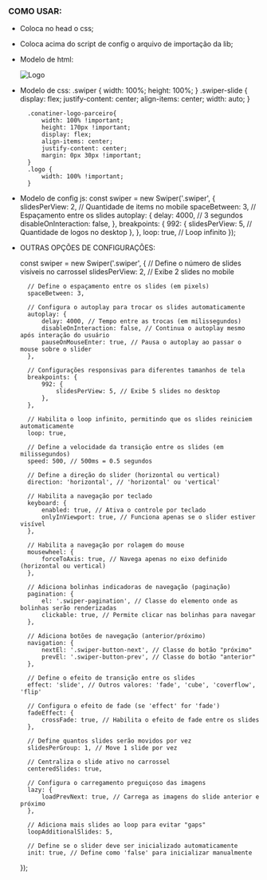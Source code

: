### COMO USAR:
- Coloca no head o css;
- Coloca acima do script de config o arquivo de importação da lib;
- Modelo de html:
        <div class="swiper">
            <div class="swiper-wrapper">
                    <div class="swiper-slide">
                        <div class="conatiner-logo-parceiro">
                            <img class="logo" src="#" alt="Logo">
                        </div>
                    </div>
                    <!-- coloca quantos items precisar -->
            </div>
        </div>

- Modelo de css:
        .swiper {
            width: 100%;
            height: 100%;
        }
        .swiper-slide {
            display: flex;
            justify-content: center;
            align-items: center;
            width: auto; 
        }

        .conatiner-logo-parceiro{
            width: 100% !important;
            height: 170px !important;
            display: flex;
            align-items: center;
            justify-content: center;
            margin: 0px 30px !important;
        }
        .logo {
            width: 100% !important;
        }

- Modelo de config js:
        const swiper = new Swiper('.swiper', {
            slidesPerView: 2, // Quantidade de items no mobile
            spaceBetween: 3, // Espaçamento entre os slides
            autoplay: {
                delay: 4000, // 3 segundos
                disableOnInteraction: false,
            },
            breakpoints: {
                992: {
                    slidesPerView: 5, // Quantidade de logos no desktop
                },
            },
            loop: true, // Loop infinito
        });


- OUTRAS OPÇÕES DE CONFIGURAÇÕES:

    const swiper = new Swiper('.swiper', {
        // Define o número de slides visíveis no carrossel
        slidesPerView: 2, // Exibe 2 slides no mobile

        // Define o espaçamento entre os slides (em pixels)
        spaceBetween: 3, 

        // Configura o autoplay para trocar os slides automaticamente
        autoplay: {
            delay: 4000, // Tempo entre as trocas (em milissegundos)
            disableOnInteraction: false, // Continua o autoplay mesmo após interação do usuário
            pauseOnMouseEnter: true, // Pausa o autoplay ao passar o mouse sobre o slider
        },

        // Configurações responsivas para diferentes tamanhos de tela
        breakpoints: {
            992: {
                slidesPerView: 5, // Exibe 5 slides no desktop
            },
        },

        // Habilita o loop infinito, permitindo que os slides reiniciem automaticamente
        loop: true, 

        // Define a velocidade da transição entre os slides (em milissegundos)
        speed: 500, // 500ms = 0.5 segundos

        // Define a direção do slider (horizontal ou vertical)
        direction: 'horizontal', // 'horizontal' ou 'vertical'

        // Habilita a navegação por teclado
        keyboard: {
            enabled: true, // Ativa o controle por teclado
            onlyInViewport: true, // Funciona apenas se o slider estiver visível
        },

        // Habilita a navegação por rolagem do mouse
        mousewheel: {
            forceToAxis: true, // Navega apenas no eixo definido (horizontal ou vertical)
        },

        // Adiciona bolinhas indicadoras de navegação (paginação)
        pagination: {
            el: '.swiper-pagination', // Classe do elemento onde as bolinhas serão renderizadas
            clickable: true, // Permite clicar nas bolinhas para navegar
        },

        // Adiciona botões de navegação (anterior/próximo)
        navigation: {
            nextEl: '.swiper-button-next', // Classe do botão "próximo"
            prevEl: '.swiper-button-prev', // Classe do botão "anterior"
        },

        // Define o efeito de transição entre os slides
        effect: 'slide', // Outros valores: 'fade', 'cube', 'coverflow', 'flip'

        // Configura o efeito de fade (se 'effect' for 'fade')
        fadeEffect: {
            crossFade: true, // Habilita o efeito de fade entre os slides
        },

        // Define quantos slides serão movidos por vez
        slidesPerGroup: 1, // Move 1 slide por vez

        // Centraliza o slide ativo no carrossel
        centeredSlides: true, 

        // Configura o carregamento preguiçoso das imagens
        lazy: {
            loadPrevNext: true, // Carrega as imagens do slide anterior e próximo
        },

        // Adiciona mais slides ao loop para evitar "gaps"
        loopAdditionalSlides: 5, 

        // Define se o slider deve ser inicializado automaticamente
        init: true, // Define como 'false' para inicializar manualmente
    });